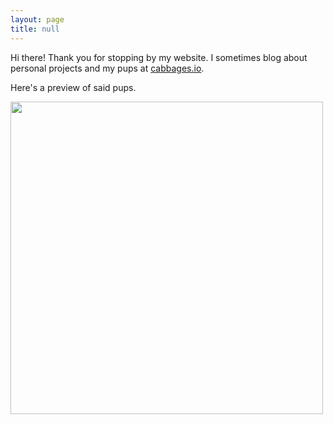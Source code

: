 ```yaml
---
layout: page
title: null
---
```


Hi there! Thank you for stopping by my website. I sometimes blog about personal projects and my pups at <a href="http://www.cabbages.io" target=_blank>cabbages.io</a>.

Here's a preview of said pups.

<img src="https://github.com/ka-chang/ka-chang.github.io/raw/main/images/puppers.jpg" width="500">
